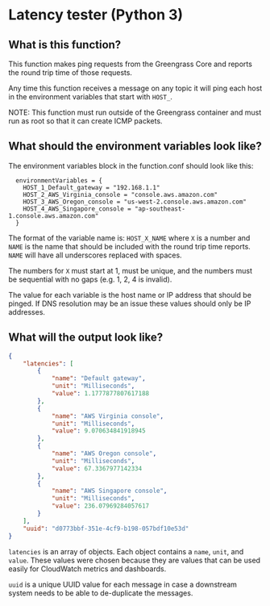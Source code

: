 # Latency tester (Python 3)

## What is this function?

This function makes ping requests from the Greengrass Core and reports the round trip time of those requests.

Any time this function receives a message on any topic it will ping each host in the environment variables that start
with `HOST_`.

NOTE: This function must run outside of the Greengrass container and must run as root so that it can create ICMP packets.

## What should the environment variables look like?

The environment variables block in the function.conf should look like this:

```
  environmentVariables = {
    HOST_1_Default_gateway = "192.168.1.1"
    HOST_2_AWS_Virginia_console = "console.aws.amazon.com"
    HOST_3_AWS_Oregon_console = "us-west-2.console.aws.amazon.com"
    HOST_4_AWS_Singapore_console = "ap-southeast-1.console.aws.amazon.com"
  }
```

The format of the variable name is: `HOST_X_NAME` where `X` is a number and `NAME` is the name that should be included
with the round trip time reports. `NAME` will have all underscores replaced with spaces.

The numbers for `X` must start at 1, must be unique, and the numbers must be sequential with no gaps (e.g. 1, 2, 4 is invalid).

The value for each variable is the host name or IP address that should be pinged. If DNS resolution may be an issue these
values should only be IP addresses.

## What will the output look like?

```json
{
    "latencies": [
        {
            "name": "Default gateway",
            "unit": "Milliseconds",
            "value": 1.1777877807617188
        },
        {
            "name": "AWS Virginia console",
            "unit": "Milliseconds",
            "value": 9.070634841918945
        },
        {
            "name": "AWS Oregon console",
            "unit": "Milliseconds",
            "value": 67.3367977142334
        },
        {
            "name": "AWS Singapore console",
            "unit": "Milliseconds",
            "value": 236.07969284057617
        }
    ],
    "uuid": "d0773bbf-351e-4cf9-b198-057bdf10e53d"
}
```

`latencies` is an array of objects. Each object contains a `name`, `unit`, and `value`. These values were chosen because
they are values that can be used easily for CloudWatch metrics and dashboards.

`uuid` is a unique UUID value for each message in case a downstream system needs to be able to de-duplicate the messages.
